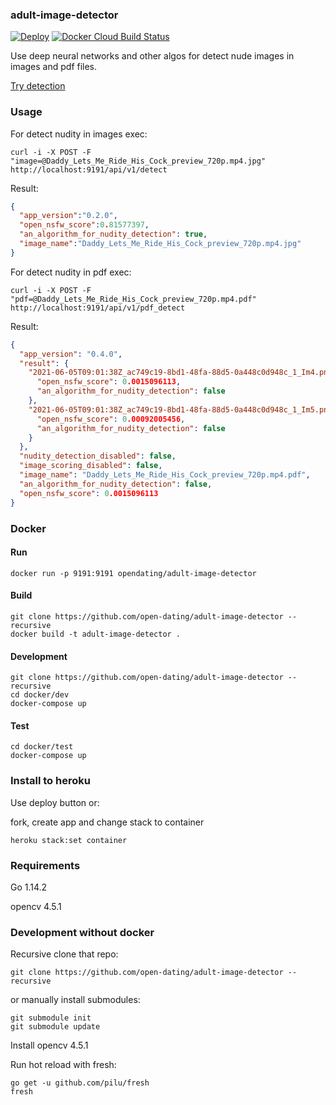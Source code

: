 ### adult-image-detector
[![Deploy](https://www.herokucdn.com/deploy/button.svg)](https://heroku.com/deploy?template=https://github.com/open-dating/adult-image-detector) 
[![Docker Cloud Build Status](https://img.shields.io/docker/cloud/build/opendating/adult-image-detector)](https://hub.docker.com/repository/docker/opendating/adult-image-detector)


Use deep neural networks and other algos for detect nude images in images and pdf files.

[Try detection](https://adult-image-detector.herokuapp.com/)

### Usage
For detect nudity in images exec:
```
curl -i -X POST -F "image=@Daddy_Lets_Me_Ride_His_Cock_preview_720p.mp4.jpg" http://localhost:9191/api/v1/detect
```
Result:
```json
{
  "app_version":"0.2.0",
  "open_nsfw_score":0.81577397,
  "an_algorithm_for_nudity_detection": true,
  "image_name":"Daddy_Lets_Me_Ride_His_Cock_preview_720p.mp4.jpg"
}
```

For detect nudity in pdf exec:
```
curl -i -X POST -F "pdf=@Daddy_Lets_Me_Ride_His_Cock_preview_720p.mp4.pdf" http://localhost:9191/api/v1/pdf_detect
```
Result:
```json
{
  "app_version": "0.4.0",
  "result": {
    "2021-06-05T09:01:38Z_ac749c19-8bd1-48fa-88d5-0a448c0d948c_1_Im4.png": {
      "open_nsfw_score": 0.0015096113,
      "an_algorithm_for_nudity_detection": false
    },
    "2021-06-05T09:01:38Z_ac749c19-8bd1-48fa-88d5-0a448c0d948c_1_Im5.png": {
      "open_nsfw_score": 0.00092005456,
      "an_algorithm_for_nudity_detection": false
    }
  },
  "nudity_detection_disabled": false,
  "image_scoring_disabled": false,
  "image_name": "Daddy_Lets_Me_Ride_His_Cock_preview_720p.mp4.pdf",
  "an_algorithm_for_nudity_detection": false,
  "open_nsfw_score": 0.0015096113
}
```

### Docker
#### Run
```
docker run -p 9191:9191 opendating/adult-image-detector
```

#### Build
```
git clone https://github.com/open-dating/adult-image-detector --recursive
docker build -t adult-image-detector .
```

#### Development
```
git clone https://github.com/open-dating/adult-image-detector --recursive
cd docker/dev
docker-compose up
```

#### Test
```
cd docker/test
docker-compose up
```

### Install to heroku
Use deploy button or:

fork, create app and change stack to container
```
heroku stack:set container
```

### Requirements
Go 1.14.2

opencv 4.5.1

### Development without docker
Recursive clone that repo:
```
git clone https://github.com/open-dating/adult-image-detector --recursive
```
or manually install submodules:
```
git submodule init
git submodule update
```

Install opencv 4.5.1

Run hot reload with fresh:
```
go get -u github.com/pilu/fresh
fresh
```
